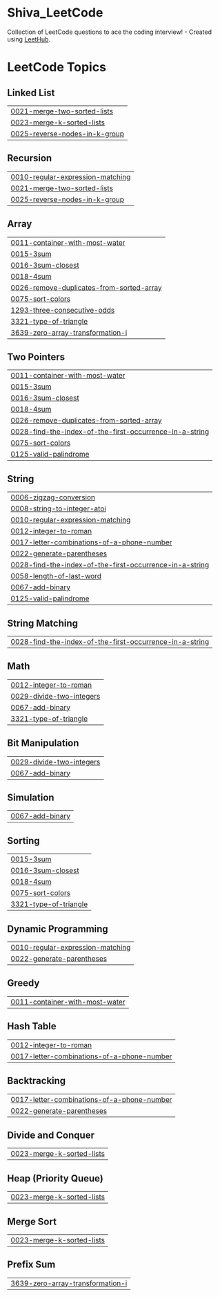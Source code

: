 # Shiva_LeetCode
Collection of LeetCode questions to ace the coding interview! - Created using [LeetHub](https://github.com/QasimWani/LeetHub).

<!---LeetCode Topics Start-->
# LeetCode Topics
## Linked List
|  |
| ------- |
| [0021-merge-two-sorted-lists](https://github.com/ShivaSankariK/My_LeetCode_Solutions/tree/master/0021-merge-two-sorted-lists) |
| [0023-merge-k-sorted-lists](https://github.com/ShivaSankariK/My_LeetCode_Solutions/tree/master/0023-merge-k-sorted-lists) |
| [0025-reverse-nodes-in-k-group](https://github.com/ShivaSankariK/My_LeetCode_Solutions/tree/master/0025-reverse-nodes-in-k-group) |
## Recursion
|  |
| ------- |
| [0010-regular-expression-matching](https://github.com/ShivaSankariK/My_LeetCode_Solutions/tree/master/0010-regular-expression-matching) |
| [0021-merge-two-sorted-lists](https://github.com/ShivaSankariK/My_LeetCode_Solutions/tree/master/0021-merge-two-sorted-lists) |
| [0025-reverse-nodes-in-k-group](https://github.com/ShivaSankariK/My_LeetCode_Solutions/tree/master/0025-reverse-nodes-in-k-group) |
## Array
|  |
| ------- |
| [0011-container-with-most-water](https://github.com/ShivaSankariK/My_LeetCode_Solutions/tree/master/0011-container-with-most-water) |
| [0015-3sum](https://github.com/ShivaSankariK/My_LeetCode_Solutions/tree/master/0015-3sum) |
| [0016-3sum-closest](https://github.com/ShivaSankariK/My_LeetCode_Solutions/tree/master/0016-3sum-closest) |
| [0018-4sum](https://github.com/ShivaSankariK/My_LeetCode_Solutions/tree/master/0018-4sum) |
| [0026-remove-duplicates-from-sorted-array](https://github.com/ShivaSankariK/My_LeetCode_Solutions/tree/master/0026-remove-duplicates-from-sorted-array) |
| [0075-sort-colors](https://github.com/ShivaSankariK/My_LeetCode_Solutions/tree/master/0075-sort-colors) |
| [1293-three-consecutive-odds](https://github.com/ShivaSankariK/My_LeetCode_Solutions/tree/master/1293-three-consecutive-odds) |
| [3321-type-of-triangle](https://github.com/ShivaSankariK/My_LeetCode_Solutions/tree/master/3321-type-of-triangle) |
| [3639-zero-array-transformation-i](https://github.com/ShivaSankariK/My_LeetCode_Solutions/tree/master/3639-zero-array-transformation-i) |
## Two Pointers
|  |
| ------- |
| [0011-container-with-most-water](https://github.com/ShivaSankariK/My_LeetCode_Solutions/tree/master/0011-container-with-most-water) |
| [0015-3sum](https://github.com/ShivaSankariK/My_LeetCode_Solutions/tree/master/0015-3sum) |
| [0016-3sum-closest](https://github.com/ShivaSankariK/My_LeetCode_Solutions/tree/master/0016-3sum-closest) |
| [0018-4sum](https://github.com/ShivaSankariK/My_LeetCode_Solutions/tree/master/0018-4sum) |
| [0026-remove-duplicates-from-sorted-array](https://github.com/ShivaSankariK/My_LeetCode_Solutions/tree/master/0026-remove-duplicates-from-sorted-array) |
| [0028-find-the-index-of-the-first-occurrence-in-a-string](https://github.com/ShivaSankariK/My_LeetCode_Solutions/tree/master/0028-find-the-index-of-the-first-occurrence-in-a-string) |
| [0075-sort-colors](https://github.com/ShivaSankariK/My_LeetCode_Solutions/tree/master/0075-sort-colors) |
| [0125-valid-palindrome](https://github.com/ShivaSankariK/My_LeetCode_Solutions/tree/master/0125-valid-palindrome) |
## String
|  |
| ------- |
| [0006-zigzag-conversion](https://github.com/ShivaSankariK/My_LeetCode_Solutions/tree/master/0006-zigzag-conversion) |
| [0008-string-to-integer-atoi](https://github.com/ShivaSankariK/My_LeetCode_Solutions/tree/master/0008-string-to-integer-atoi) |
| [0010-regular-expression-matching](https://github.com/ShivaSankariK/My_LeetCode_Solutions/tree/master/0010-regular-expression-matching) |
| [0012-integer-to-roman](https://github.com/ShivaSankariK/My_LeetCode_Solutions/tree/master/0012-integer-to-roman) |
| [0017-letter-combinations-of-a-phone-number](https://github.com/ShivaSankariK/My_LeetCode_Solutions/tree/master/0017-letter-combinations-of-a-phone-number) |
| [0022-generate-parentheses](https://github.com/ShivaSankariK/My_LeetCode_Solutions/tree/master/0022-generate-parentheses) |
| [0028-find-the-index-of-the-first-occurrence-in-a-string](https://github.com/ShivaSankariK/My_LeetCode_Solutions/tree/master/0028-find-the-index-of-the-first-occurrence-in-a-string) |
| [0058-length-of-last-word](https://github.com/ShivaSankariK/My_LeetCode_Solutions/tree/master/0058-length-of-last-word) |
| [0067-add-binary](https://github.com/ShivaSankariK/My_LeetCode_Solutions/tree/master/0067-add-binary) |
| [0125-valid-palindrome](https://github.com/ShivaSankariK/My_LeetCode_Solutions/tree/master/0125-valid-palindrome) |
## String Matching
|  |
| ------- |
| [0028-find-the-index-of-the-first-occurrence-in-a-string](https://github.com/ShivaSankariK/My_LeetCode_Solutions/tree/master/0028-find-the-index-of-the-first-occurrence-in-a-string) |
## Math
|  |
| ------- |
| [0012-integer-to-roman](https://github.com/ShivaSankariK/My_LeetCode_Solutions/tree/master/0012-integer-to-roman) |
| [0029-divide-two-integers](https://github.com/ShivaSankariK/My_LeetCode_Solutions/tree/master/0029-divide-two-integers) |
| [0067-add-binary](https://github.com/ShivaSankariK/My_LeetCode_Solutions/tree/master/0067-add-binary) |
| [3321-type-of-triangle](https://github.com/ShivaSankariK/My_LeetCode_Solutions/tree/master/3321-type-of-triangle) |
## Bit Manipulation
|  |
| ------- |
| [0029-divide-two-integers](https://github.com/ShivaSankariK/My_LeetCode_Solutions/tree/master/0029-divide-two-integers) |
| [0067-add-binary](https://github.com/ShivaSankariK/My_LeetCode_Solutions/tree/master/0067-add-binary) |
## Simulation
|  |
| ------- |
| [0067-add-binary](https://github.com/ShivaSankariK/My_LeetCode_Solutions/tree/master/0067-add-binary) |
## Sorting
|  |
| ------- |
| [0015-3sum](https://github.com/ShivaSankariK/My_LeetCode_Solutions/tree/master/0015-3sum) |
| [0016-3sum-closest](https://github.com/ShivaSankariK/My_LeetCode_Solutions/tree/master/0016-3sum-closest) |
| [0018-4sum](https://github.com/ShivaSankariK/My_LeetCode_Solutions/tree/master/0018-4sum) |
| [0075-sort-colors](https://github.com/ShivaSankariK/My_LeetCode_Solutions/tree/master/0075-sort-colors) |
| [3321-type-of-triangle](https://github.com/ShivaSankariK/My_LeetCode_Solutions/tree/master/3321-type-of-triangle) |
## Dynamic Programming
|  |
| ------- |
| [0010-regular-expression-matching](https://github.com/ShivaSankariK/My_LeetCode_Solutions/tree/master/0010-regular-expression-matching) |
| [0022-generate-parentheses](https://github.com/ShivaSankariK/My_LeetCode_Solutions/tree/master/0022-generate-parentheses) |
## Greedy
|  |
| ------- |
| [0011-container-with-most-water](https://github.com/ShivaSankariK/My_LeetCode_Solutions/tree/master/0011-container-with-most-water) |
## Hash Table
|  |
| ------- |
| [0012-integer-to-roman](https://github.com/ShivaSankariK/My_LeetCode_Solutions/tree/master/0012-integer-to-roman) |
| [0017-letter-combinations-of-a-phone-number](https://github.com/ShivaSankariK/My_LeetCode_Solutions/tree/master/0017-letter-combinations-of-a-phone-number) |
## Backtracking
|  |
| ------- |
| [0017-letter-combinations-of-a-phone-number](https://github.com/ShivaSankariK/My_LeetCode_Solutions/tree/master/0017-letter-combinations-of-a-phone-number) |
| [0022-generate-parentheses](https://github.com/ShivaSankariK/My_LeetCode_Solutions/tree/master/0022-generate-parentheses) |
## Divide and Conquer
|  |
| ------- |
| [0023-merge-k-sorted-lists](https://github.com/ShivaSankariK/My_LeetCode_Solutions/tree/master/0023-merge-k-sorted-lists) |
## Heap (Priority Queue)
|  |
| ------- |
| [0023-merge-k-sorted-lists](https://github.com/ShivaSankariK/My_LeetCode_Solutions/tree/master/0023-merge-k-sorted-lists) |
## Merge Sort
|  |
| ------- |
| [0023-merge-k-sorted-lists](https://github.com/ShivaSankariK/My_LeetCode_Solutions/tree/master/0023-merge-k-sorted-lists) |
## Prefix Sum
|  |
| ------- |
| [3639-zero-array-transformation-i](https://github.com/ShivaSankariK/My_LeetCode_Solutions/tree/master/3639-zero-array-transformation-i) |
<!---LeetCode Topics End-->